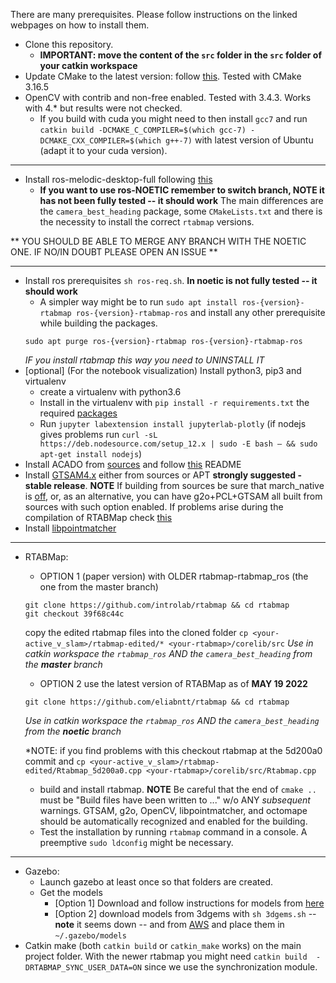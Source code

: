 There are many prerequisites. Please follow instructions on the linked webpages on how to install them.
- Clone this repository. 
     - **IMPORTANT: move the content of the `src` folder in the `src` folder of your catkin workspace**
- Update CMake to the latest version: follow [this](https://apt.kitware.com/). Tested with CMake 3.16.5
- OpenCV with contrib and non-free enabled. Tested with 3.4.3. Works with 4.* but results were not checked. 
    - If you build with cuda you might need to then install `gcc7` and run `catkin build -DCMAKE_C_COMPILER=$(which gcc-7) -DCMAKE_CXX_COMPILER=$(which g++-7)` with latest version of Ubuntu (adapt it to your cuda version).
 
----

- Install ros-melodic-desktop-full following [this](http://wiki.ros.org/melodic/Installation/Ubuntu)
  - **If you want to use ros-NOETIC remember to switch branch, NOTE it has not been fully tested -- it should work**
     The main differences are the `camera_best_heading` package, some `CMakeLists.txt` and there is the necessity to install the correct `rtabmap` versions. 
     
** YOU SHOULD BE ABLE TO MERGE ANY BRANCH WITH THE NOETIC ONE. IF NO/IN DOUBT PLEASE OPEN AN ISSUE **
     
----

- Install ros prerequisites `sh ros-req.sh`. **In noetic is not fully tested -- it should work**
    - A simpler way might be to run ``` sudo apt install ros-{version}-rtabmap ros-{version}-rtabmap-ros ``` and install any other prerequisite while building the packages. 
     ```
     sudo apt purge ros-{version}-rtabmap ros-{version}-rtabmap-ros 
     ```
     *IF you install rtabmap this way you need to UNINSTALL IT*
- \[optional\] (For the notebook visualization) Install python3, pip3 and virtualenv
    - create a virtualenv with python3.6
    - Install in the virtualenv with `pip install -r requirements.txt` the required [packages](https://github.com/eliabntt/active_v_slam/blob/master/requirements.txt)
    - Run `jupyter labextension install jupyterlab-plotly` (if nodejs gives problems run `curl -sL https://deb.nodesource.com/setup_12.x | sudo -E bash – && sudo apt-get install nodejs`)
- Install ACADO from [sources](https://acado.github.io/install_linux.html) and follow [this](https://github.com/eliabntt/active_v_slam/blob/master/src/robotino_mpc/solver_made_from_cpp/README.md) README
- Install [GTSAM4.x](https://gtsam.org/get_started/) either from sources or APT **strongly suggested - stable release**. **NOTE** If building from sources be sure that march_native is [off](https://github.com/rvaser/spoa/issues/20), or, as an alternative, you can have g2o+PCL+GTSAM all built from sources with such option enabled. If problems arise during the compilation of RTABMap check [this](https://github.com/introlab/rtabmap_ros/issues/291)
- Install [libpointmatcher](https://github.com/ethz-asl/libpointmatcher/blob/master/doc/CompilationUbuntu.md)

---

- RTABMap:
    -  OPTION 1 (paper version) with OLDER rtabmap-rtabmap_ros (the one from the master branch)
     ```
     git clone https://github.com/introlab/rtabmap && cd rtabmap
     git checkout 39f68c44c 
     ```
    copy the edited rtabmap files into the cloned folder `cp <your-active_v_slam>/rtabmap-edited/* <your-rtabmap>/corelib/src`
    *Use in catkin workspace the `rtabmap_ros` AND the `camera_best_heading` from the **master** branch*
    
    -  OPTION 2 use the latest version of RTABMap as of **MAY 19 2022**
    ```
    git clone https://github.com/eliabntt/rtabmap && cd rtabmap
    ```
    
    *Use in catkin workspace the `rtabmap_ros` AND the `camera_best_heading` from the **noetic** branch*
    
    *NOTE: if you find problems with this checkout rtabmap at the 5d200a0 commit and `cp <your-active_v_slam>/rtabmap-edited/Rtabmap_5d200a0.cpp <your-rtabmap>/corelib/src/Rtabmap.cpp`
    
    - build and install rtabmap. **NOTE** Be careful that the end of `cmake ..` must be "Build files have been written to ..." w/o ANY _subsequent_ warnings. GTSAM, g2o, OpenCV, libpointmatcher, and octomape should be automatically recognized and enabled for the building.
    - Test the installation by running `rtabmap` command in a console. A preemptive `sudo ldconfig` might be necessary.
  
----

- Gazebo: 
    - Launch gazebo at least once so that folders are created.
    - Get the models
        - \[Option 1\] Download and follow instructions for models from [here](https://github.com/eliabntt/gazebo_models)
        - \[Option 2\] download models from 3dgems with `sh 3dgems.sh` -- **note** it seems down -- and from [AWS](https://github.com/aws-robotics/aws-robomaker-small-house-world/tree/ros1/models) and place them in `~/.gazebo/models`
- Catkin make (both `catkin build` or `catkin_make` works) on the main project folder.
  With the newer rtabmap you might need `catkin build  -DRTABMAP_SYNC_USER_DATA=ON` since we use the synchronization module.
